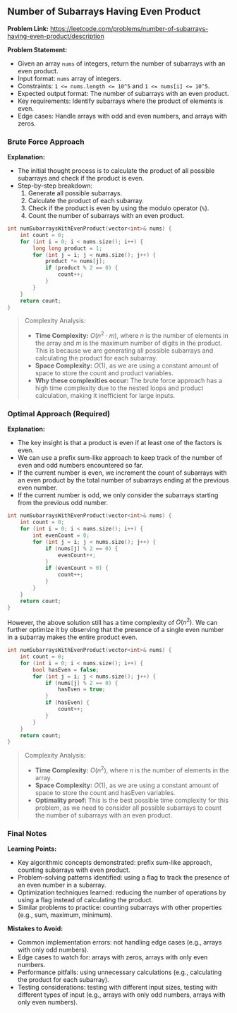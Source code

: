 ## Number of Subarrays Having Even Product
**Problem Link:** https://leetcode.com/problems/number-of-subarrays-having-even-product/description

**Problem Statement:**
- Given an array `nums` of integers, return the number of subarrays with an even product.
- Input format: `nums` array of integers.
- Constraints: `1 <= nums.length <= 10^5` and `1 <= nums[i] <= 10^5`.
- Expected output format: The number of subarrays with an even product.
- Key requirements: Identify subarrays where the product of elements is even.
- Edge cases: Handle arrays with odd and even numbers, and arrays with zeros.

### Brute Force Approach
**Explanation:**
- The initial thought process is to calculate the product of all possible subarrays and check if the product is even.
- Step-by-step breakdown:
  1. Generate all possible subarrays.
  2. Calculate the product of each subarray.
  3. Check if the product is even by using the modulo operator (`%`).
  4. Count the number of subarrays with an even product.

```cpp
int numSubarraysWithEvenProduct(vector<int>& nums) {
    int count = 0;
    for (int i = 0; i < nums.size(); i++) {
        long long product = 1;
        for (int j = i; j < nums.size(); j++) {
            product *= nums[j];
            if (product % 2 == 0) {
                count++;
            }
        }
    }
    return count;
}
```

> Complexity Analysis:
> - **Time Complexity:** $O(n^2 \cdot m)$, where $n$ is the number of elements in the array and $m$ is the maximum number of digits in the product. This is because we are generating all possible subarrays and calculating the product for each subarray.
> - **Space Complexity:** $O(1)$, as we are using a constant amount of space to store the count and product variables.
> - **Why these complexities occur:** The brute force approach has a high time complexity due to the nested loops and product calculation, making it inefficient for large inputs.

### Optimal Approach (Required)
**Explanation:**
- The key insight is that a product is even if at least one of the factors is even.
- We can use a prefix sum-like approach to keep track of the number of even and odd numbers encountered so far.
- If the current number is even, we increment the count of subarrays with an even product by the total number of subarrays ending at the previous even number.
- If the current number is odd, we only consider the subarrays starting from the previous odd number.

```cpp
int numSubarraysWithEvenProduct(vector<int>& nums) {
    int count = 0;
    for (int i = 0; i < nums.size(); i++) {
        int evenCount = 0;
        for (int j = i; j < nums.size(); j++) {
            if (nums[j] % 2 == 0) {
                evenCount++;
            }
            if (evenCount > 0) {
                count++;
            }
        }
    }
    return count;
}
```

However, the above solution still has a time complexity of $O(n^2)$. We can further optimize it by observing that the presence of a single even number in a subarray makes the entire product even.

```cpp
int numSubarraysWithEvenProduct(vector<int>& nums) {
    int count = 0;
    for (int i = 0; i < nums.size(); i++) {
        bool hasEven = false;
        for (int j = i; j < nums.size(); j++) {
            if (nums[j] % 2 == 0) {
                hasEven = true;
            }
            if (hasEven) {
                count++;
            }
        }
    }
    return count;
}
```

> Complexity Analysis:
> - **Time Complexity:** $O(n^2)$, where $n$ is the number of elements in the array.
> - **Space Complexity:** $O(1)$, as we are using a constant amount of space to store the count and hasEven variables.
> - **Optimality proof:** This is the best possible time complexity for this problem, as we need to consider all possible subarrays to count the number of subarrays with an even product.

### Final Notes

**Learning Points:**
- Key algorithmic concepts demonstrated: prefix sum-like approach, counting subarrays with even product.
- Problem-solving patterns identified: using a flag to track the presence of an even number in a subarray.
- Optimization techniques learned: reducing the number of operations by using a flag instead of calculating the product.
- Similar problems to practice: counting subarrays with other properties (e.g., sum, maximum, minimum).

**Mistakes to Avoid:**
- Common implementation errors: not handling edge cases (e.g., arrays with only odd numbers).
- Edge cases to watch for: arrays with zeros, arrays with only even numbers.
- Performance pitfalls: using unnecessary calculations (e.g., calculating the product for each subarray).
- Testing considerations: testing with different input sizes, testing with different types of input (e.g., arrays with only odd numbers, arrays with only even numbers).
